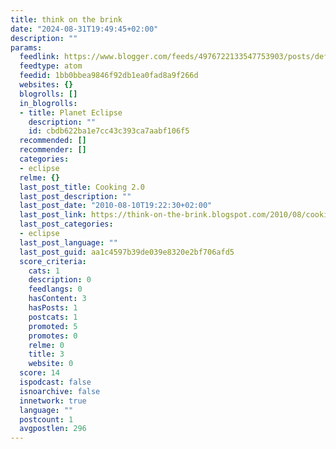 ```yaml
---
title: think on the brink
date: "2024-08-31T19:49:45+02:00"
description: ""
params:
  feedlink: https://www.blogger.com/feeds/4976722133547753903/posts/default
  feedtype: atom
  feedid: 1bb0bbea9846f92db1ea0fad8a9f266d
  websites: {}
  blogrolls: []
  in_blogrolls:
  - title: Planet Eclipse
    description: ""
    id: cbdb622ba1e7cc43c393ca7aabf106f5
  recommended: []
  recommender: []
  categories:
  - eclipse
  relme: {}
  last_post_title: Cooking 2.0
  last_post_description: ""
  last_post_date: "2010-08-10T19:22:30+02:00"
  last_post_link: https://think-on-the-brink.blogspot.com/2010/08/cooking-20.html
  last_post_categories:
  - eclipse
  last_post_language: ""
  last_post_guid: aa1c4597b39de039e8320e2bf706afd5
  score_criteria:
    cats: 1
    description: 0
    feedlangs: 0
    hasContent: 3
    hasPosts: 1
    postcats: 1
    promoted: 5
    promotes: 0
    relme: 0
    title: 3
    website: 0
  score: 14
  ispodcast: false
  isnoarchive: false
  innetwork: true
  language: ""
  postcount: 1
  avgpostlen: 296
---
```

